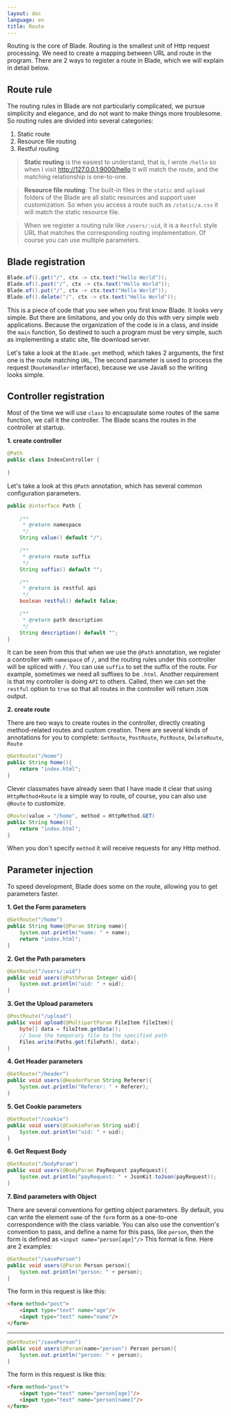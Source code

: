```yaml
---
layout: doc
language: en
title: Route
---
```


Routing is the core of Blade. Routing is the smallest unit of Http request processing. We need to create a mapping between URL and route in the program.
There are 2 ways to register a route in Blade, which we will explain in detail below.

## Route rule

The routing rules in Blade are not particularly complicated, we pursue simplicity and elegance, and do not want to make things more troublesome.
So routing rules are divided into several categories:

1. Static route
2. Resource file routing
3. Restful routing

> **Static routing** is the easiest to understand, that is, I wrote `/hello` so when I visit http://127.0.0.1:9000/hello It will match the route, and the matching relationship is one-to-one.
 
> **Resource file routing**: The built-in files in the `static` and `upload` folders of the Blade are all static resources and support user customization.
> So when you access a route such as `/static/a.css` it will match the static resource file.

> When we register a routing rule like `/users/:uid`, it is a `Restful` style URL that matches the corresponding routing implementation. Of course you can use multiple parameters.

## Blade registration

```java
Blade.of().get("/", ctx -> ctx.text("Hello World"));
Blade.of().post("/", ctx -> ctx.text("Hello World"));
Blade.of().put("/", ctx -> ctx.text("Hello World"));
Blade.of().delete("/", ctx -> ctx.text("Hello World"));
```

This is a piece of code that you see when you first know Blade. It looks very simple.
But there are limitations, and you only do this with very simple web applications.
Because the organization of the code is in a class, and inside the `main` function,
So destined to such a program must be very simple, such as implementing a static site, file download server.

Let's take a look at the `Blade.get` method, which takes 2 arguments, the first one is the route matching `URL`,
The second parameter is used to process the request (`RouteHandler` interface), because we use Java8 so the writing looks simple.

## Controller registration

Most of the time we will use `class` to encapsulate some routes of the same function, we call it the controller.
The Blade scans the routes in the controller at startup.

**1. create controller**

```java
@Path
public class IndexController {
    
}
```

Let's take a look at this `@Path` annotation, which has several common configuration parameters.

```java
public @interface Path {
    
    /**
     * @return namespace
     */
    String value() default "/";

    /**
     * @return route suffix
     */
    String suffix() default "";

    /**
     * @return is restful api
     */
    boolean restful() default false;

    /**
     * @return path description
     */
    String description() default "";
}
```

It can be seen from this that when we use the `@Path` annotation, we register a controller with `namespace` of `/`, and the routing rules under this controller will be spliced with `/`.
You can use `suffix` to set the suffix of the route. For example, sometimes we need all suffixes to be `.html`. Another requirement is that my controller is doing `API` to others.
Called, then we can set the `restful` option to `true` so that all routes in the controller will return `JSON` output.

**2. create route**

There are two ways to create routes in the controller, directly creating method-related routes and custom creation.
There are several kinds of annotations for you to complete: `GetRoute`, `PostRoute`, `PutRoute`, `DeleteRoute`, `Route`

```java
@GetRoute("/home")
public String home(){
    return "index.html";
}
```

Clever classmates have already seen that I have made it clear that using `HttpMethod+Route` is a simple way to route, of course, you can also use `@Route` to customize.

```java
@Route(value = "/home", method = HttpMethod.GET)
public String home(){
    return "index.html";
}
```

When you don't specify `method` it will receive requests for any Http method.

## Parameter injection

To speed development, Blade does some on the route, allowing you to get parameters faster.

**1. Get the Form parameters**

```java
@GetRoute("/home")
public String home(@Param String name){
    System.out.println("name: " + name);
    return "index.html";
}
```

**2. Get the Path parameters**

```java
@GetRoute("/users/:uid")
public void users(@PathParam Integer uid){
    System.out.println("uid: " + uid);
}
```

**3. Get the Upload parameters**

```java
@PostRoute("/upload")
public void upload(@MultipartParam FileItem fileItem){
    byte[] data = fileItem.getData();
    // Save the temporary file to the specified path
    Files.write(Paths.get(filePath), data);
}
```

**4. Get Header parameters**

```java
@GetRoute("/header")
public void users(@HeaderParam String Referer){
    System.out.println("Referer: " + Referer);
}
```

**5. Get Cookie parameters**

```java
@GetRoute("/cookie")
public void users(@CookieParam String uid){
    System.out.println("uid: " + uid);
}
```

**6. Get Request Body**

```java
@GetRoute("/bodyParam")
public void users(@BodyParam PayRequest payRequest){
    System.out.println("payRequest: " + JsonKit.toJson(payRequest));
}
```

**7. Bind parameters with Object**

There are several conventions for getting object parameters. By default, you can write the element `name` of the `form` form as a one-to-one correspondence with the class variable.
You can also use the convention's convention to pass, and define a name for this pass, like `person`, then the form is defined as `<input name="person[age]"/>`
This format is fine. Here are 2 examples:

```java
@GetRoute("/savePerson")
public void users(@Param Person person){
    System.out.println("person: " + person);
}
```

The form in this request is like this:

```html
<form method="post">
    <input type="text" name="age"/>
    <input type="text" name="name"/>
</form>
```

---


```java
@GetRoute("/savePerson")
public void users(@Param(name="person") Person person){
    System.out.println("person: " + person);
}
```

The form in this request is like this:

```html
<form method="post">
    <input type="text" name="person[age]"/>
    <input type="text" name="person[name]"/>
</form>
```